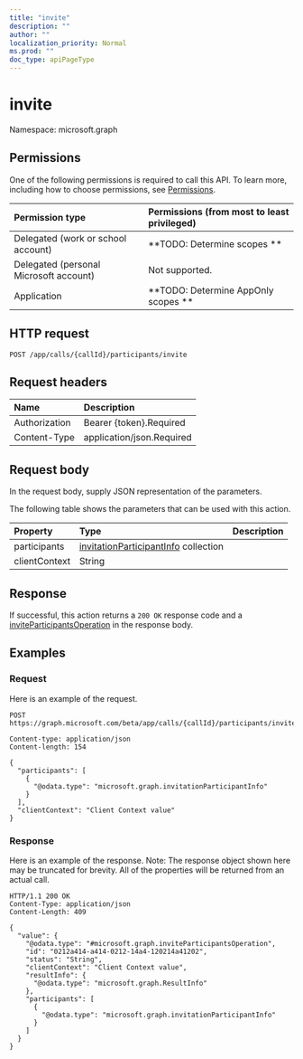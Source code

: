 ```yaml
---
title: "invite"
description: ""
author: ""
localization_priority: Normal
ms.prod: ""
doc_type: apiPageType
---
```


# invite

Namespace: microsoft.graph



## Permissions
One of the following permissions is required to call this API. To learn more, including how to choose permissions, see [Permissions](/concepts/permissions-reference.md).

|Permission type|Permissions (from most to least privileged)|
|:---|:---|
|Delegated (work or school account)|**TODO: Determine scopes **|
|Delegated (personal Microsoft account)|Not supported.|
|Application|**TODO: Determine AppOnly scopes **|

## HTTP request
<!-- {
  "blockType": "ignored"
}
-->
``` http
POST /app/calls/{callId}/participants/invite
```

## Request headers
|Name|Description|
|:---|:---|
|Authorization|Bearer {token}.Required|
|Content-Type|application/json.Required|

## Request body
In the request body, supply JSON representation of the parameters.

The following table shows the parameters that can be used with this action.

|Property|Type|Description|
|:---|:---|:---|
|participants|[invitationParticipantInfo](../resources/invitationparticipantinfo.md) collection||
|clientContext|String||



## Response
If successful, this action returns a `200 OK` response code and a [inviteParticipantsOperation](../resources/inviteparticipantsoperation.md) in the response body.

## Examples

### Request
Here is an example of the request.
<!-- {
  "blockType": "request",
  "name": "participant_invite"
}
-->
``` http
POST https://graph.microsoft.com/beta/app/calls/{callId}/participants/invite

Content-type: application/json
Content-length: 154

{
  "participants": [
    {
      "@odata.type": "microsoft.graph.invitationParticipantInfo"
    }
  ],
  "clientContext": "Client Context value"
}
```

### Response
Here is an example of the response. Note: The response object shown here may be truncated for brevity. All of the properties will be returned from an actual call.
<!-- {
  "blockType": "response",
  "truncated": true,
  "@odata.type": "microsoft.graph.inviteparticipantsoperation"
}
-->
``` http
HTTP/1.1 200 OK
Content-Type: application/json
Content-Length: 409

{
  "value": {
    "@odata.type": "#microsoft.graph.inviteParticipantsOperation",
    "id": "0212a414-a414-0212-14a4-120214a41202",
    "status": "String",
    "clientContext": "Client Context value",
    "resultInfo": {
      "@odata.type": "microsoft.graph.ResultInfo"
    },
    "participants": [
      {
        "@odata.type": "microsoft.graph.invitationParticipantInfo"
      }
    ]
  }
}
```

